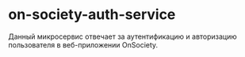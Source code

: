# on-society-auth-service
Данный микросервис отвечает за аутентификацию и авторизацию пользователя в веб-приложении OnSociety.
